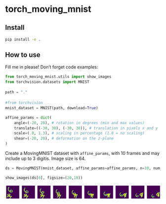torch_moving_mnist
================

<!-- WARNING: THIS FILE WAS AUTOGENERATED! DO NOT EDIT! -->

## Install

``` sh
pip install -e .
```

## How to use

Fill me in please! Don’t forget code examples:

``` python
from torch_moving_mnist.utils import show_images
from torchvision.datasets import MNIST

path = "."

#from torchvision
mnist_dataset = MNIST(path, download=True)
```

``` python
affine_params = dict(
    angle=(-20, 20), # rotation in degrees (min and max values)
    translate=((-30, 30), (-30, 30)), # translation in pixels x and y
    scale=(.8, 1.3), # scaling in percentage (1.0 = no scaling)
    shear=(-20, 20), # deformation on the z-plane
)
```

Create a MovingMNIST dataset with `affine_params`, with 10 frames and
may include up to 3 digitis. Image size is 64.

``` python
ds = MovingMNIST(mnist_dataset, affine_params=affine_params, n=10, num_digits=[1,2,3], img_size=64)
```

``` python
show_images(ds[0], figsize=(20,10))
```

![](index_files/figure-gfm/cell-5-output-1.png)

